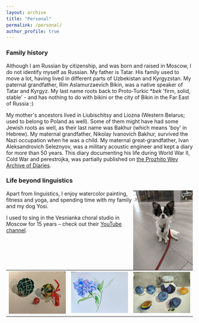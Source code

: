 ```yaml
---
layout: archive
title: "Personal"
permalink: /personal/
author_profile: true
---
```


### Family history

Although I am Russian by citizenship, and was born and raised in Moscow, I do not identify myself as Russian. My father is Tatar. His family used to move a lot, having lived in different parts of Uzbekistan and Kyrgyzstan. My paternal grandfather, Rim Aslamurzaevich Bikin, was a native speaker of Tatar and Kyrgyz. My last name roots back to Proto-Turkic **bek* 'firm, solid, stable' - and has nothing to do with bikini or the city of Bikin in the Far East of Russia :)  

My mother's ancestors lived in Liubischitsy and Liozna (Western Belarus; used to belong to Poland as well). Some of them might have had some Jewish roots as well, as their last name was Bakhur (which means 'boy' in Hebrew). My maternal grandfather, Nikolay Ivanovich Bakhur, survived the Nazi occupation when he was a child. My maternal great-grandfather, Ivan Aleksandrovich Seleznyov, was a military acoustic engineer and kept a diary for more than 50 years. This diary documenting his life during World War II, Cold War and perestrojka, was partially published on [the Prozhito Wev Archive of Diaries](https://prozhito.org/person/1799).


### Life beyond linguistics

<img align="right" src="/images/yosi1.jpg" alt="drawing" width="32%">

Apart from linguistics, I enjoy watercolor painting, fitness and yoga, and spending time with my family and my dog Yosi.  

I used to sing in the Vesnianka choral studio in Moscow for 15 years – check out their [YouTube channel](https://www.youtube.com/user/VesniankaRu).


<table><tr>
<td> <img src="/images/christmas.jpg" alt="Drawing" style="width: 100%"/> </td>
<td> <img src="/images/hydrangea.jpeg" alt="Drawing" style="width: 100%"/> </td>
<td> <img src="/images/plums.jpg" alt="Drawing" style="width: 100%"/> </td>
</tr></table>



